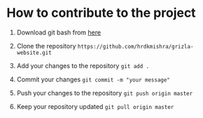 # How to contribute to the project

1. Download git bash from [here](https://git-scm.com/downloads)

2. Clone the repository 
```https://github.com/hrdkmishra/grizla-website.git ```

3. Add your changes to the repository
``` git add . ```

4. Commit your changes
``` git commit -m "your message" ```

5. Push your changes to the repository
``` git push origin master ```

6. Keep your repository updated
``` git pull origin master ```
